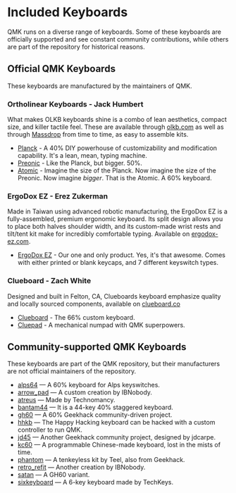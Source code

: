 # Included Keyboards
QMK runs on a diverse range of keyboards. Some of these keyboards are officially supported and see constant community contributions, while others are part of the repository for historical reasons.

## Official QMK Keyboards

These keyboards are manufactured by the maintainers of QMK.

### Ortholinear Keyboards - Jack Humbert

What makes OLKB keyboards shine is a combo of lean aesthetics, compact size, and killer tactile feel. These are available through [olkb.com](http://olkb.com) as well as through [Massdrop](http://massdrop.com) from time to time, as easy to assemble kits.

* [Planck](/keyboards/planck/) - A 40% DIY powerhouse of customizability and modification capability. It's a lean, mean, typing machine.
* [Preonic](/keyboards/preonic/) - Like the Planck, but bigger. 50%.
* [Atomic](/keyboards/atomic/) - Imagine the size of the Planck. Now imagine the size of the Preonic. Now imagine _bigger_. That is the Atomic. A 60% keyboard.

### ErgoDox EZ - Erez Zukerman

Made in Taiwan using advanced robotic manufacturing, the ErgoDox EZ is a fully-assembled, premium ergonomic keyboard. Its split design allows you to place both halves shoulder width, and its custom-made wrist rests and tilt/tent kit make for incredibly comfortable typing. Available on [ergodox-ez.com](https://ergodox-ez.com).

* [ErgoDox EZ](/keyboards/ergodox/) - Our one and only product. Yes, it's that awesome. Comes with either printed or blank keycaps, and 7 different keyswitch types.

### Clueboard - Zach White

Designed and built in Felton, CA, Clueboards keyboard emphasize quality and locally sourced components, available on [clueboard.co](http://clueboard.co)

* [Clueboard](/keyboards/clueboard/) - The 66% custom keyboard.
* [Cluepad](/keyboards/cluepad/) - A mechanical numpad with QMK superpowers.


## Community-supported QMK Keyboards

These keyboards are part of the QMK repository, but their manufacturers are not official maintainers of the repository.

* [alps64](/keyboards/alps64/) &mdash; A 60% keyboard for Alps keyswitches.
* [arrow_pad](/keyboards/arrow_pad) &mdash; A custom creation by IBNobody.
* [atreus](/keyboards/atreus) &mdash; Made by Technomancy.
* [bantam44](/keyboards/bantam44) &mdash; It is a 44-key 40% staggered keyboard.
* [gh60](/keyboards/gh60) &mdash; A 60% Geekhack community-driven project.
* [hhkb](/keyboards/hhkb) &mdash; The Happy Hacking keyboard can be hacked with a custom controller to run QMK.
* [jd45](/keyboards/jd45) &mdash; Another Geekhack community project, designed by jdcarpe.
* [kc60](/keyboards/kc60) &mdash; A programmable Chinese-made keyboard, lost in the mists of time.
* [phantom](/keyboards/phantom) &mdash; A tenkeyless kit by Teel, also from Geekhack.
* [retro_refit](/keyboards/retro_refit) &mdash; Another creation by IBNobody.
* [satan](/keyboards/satan) &mdash; A GH60 variant.
* [sixkeyboard](/keyboards/sixkeyboard) &mdash; A 6-key keyboard made by TechKeys.
